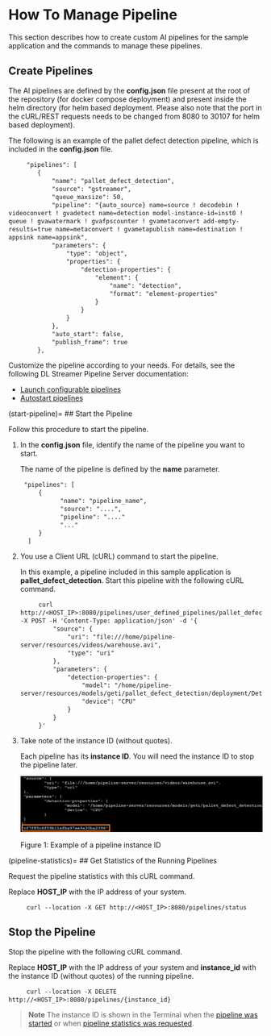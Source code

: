 # How To Manage Pipeline

This section describes how to create custom AI pipelines for the sample application and the commands to manage these pipelines.

## Create Pipelines

The AI pipelines are defined by the **config.json** file present at the root of the repository (for docker compose deployment) and present inside the helm directory (for helm based deployment. Please also note that the port in the cURL/REST requests needs to be changed from 8080 to 30107 for helm based deployment).

The following is an example of the pallet defect detection pipeline, which is included in the **config.json** file.


         "pipelines": [
            {
                "name": "pallet_defect_detection",
                "source": "gstreamer",
                "queue_maxsize": 50,
                "pipeline": "{auto_source} name=source ! decodebin ! videoconvert ! gvadetect name=detection model-instance-id=inst0 ! queue ! gvawatermark ! gvafpscounter ! gvametaconvert add-empty-results=true name=metaconvert ! gvametapublish name=destination ! appsink name=appsink",
                "parameters": {
                    "type": "object",
                    "properties": {
                        "detection-properties": {
                            "element": {
                                "name": "detection",
                                "format": "element-properties"
                            }
                        }
                    }
                },
                "auto_start": false,
                "publish_frame": true
            },

Customize the pipeline according to your needs. For details, see the following DL Streamer Pipeline Server documentation:
- [Launch configurable pipelines](https://docs.edgeplatform.intel.com/dlstreamer-pipeline-server/3.0.0/user-guide/how-to-launch-configurable-pipelines.html)
- [Autostart pipelines](https://docs.edgeplatform.intel.com/dlstreamer-pipeline-server/3.0.0/user-guide/how-to-autostart-pipelines.html)

(start-pipeline)= ## Start the Pipeline

Follow this procedure to start the pipeline.

1. In the **config.json** file, identify the name of the pipeline you want to start.

   The name of the pipeline is defined by the **name** parameter.

        "pipelines": [
            {
                  "name": "pipeline_name",
                  "source": "....",
                  "pipeline": "...."
                  "..."
            }
         ]

2. You use a Client URL (cURL) command to start the pipeline.

      In this example, a pipeline included in this sample application is **pallet_defect_detection**. Start this pipeline with the following cURL command.

            curl http://<HOST_IP>:8080/pipelines/user_defined_pipelines/pallet_defect_detection -X POST -H 'Content-Type: application/json' -d '{
                "source": {
                    "uri": "file:///home/pipeline-server/resources/videos/warehouse.avi",
                    "type": "uri"
                },
                "parameters": {
                    "detection-properties": {
                        "model": "/home/pipeline-server/resources/models/geti/pallet_defect_detection/deployment/Detection/model/model.xml",
                        "device": "CPU"
                    }
                }
            }'


2. Take note of the instance ID (without quotes).

   Each pipeline has its **instance ID**. You will need the instance ID to stop the pipeline later.

   ![Example of an instance ID for a pipeline](./images/instance-id.png)

   Figure 1: Example of a pipeline instance ID

(pipeline-statistics)= ## Get Statistics of the Running Pipelines

Request the pipeline statistics with this cURL command.

Replace **HOST_IP** with the IP address of your system.

         curl --location -X GET http://<HOST_IP>:8080/pipelines/status

## Stop the Pipeline

Stop the pipeline with the following cURL command.

Replace **HOST_IP** with the IP address of your system and **instance_id** with the instance ID (without quotes) of the running pipeline.

         curl --location -X DELETE http://<HOST_IP>:8080/pipelines/{instance_id}

> **Note**
> The instance ID is shown in the Terminal when the [pipeline was started](#start-pipeline) or when [pipeline statistics was requested](#pipeline-statistics).
